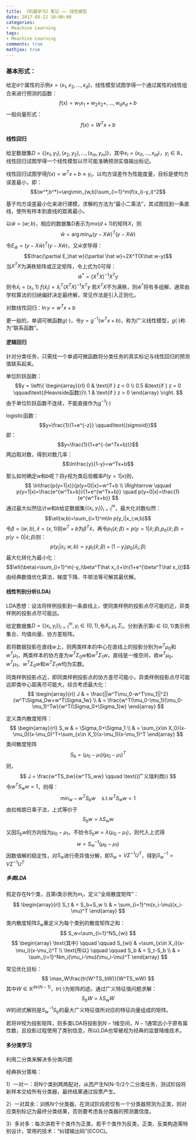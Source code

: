 ```yaml
---
title: 《机器学习》笔记 —— 线性模型
date: 2017-08-22 10:00:00
categories:
- Meachine Learning
tags:
- Meachine Learning
comments: true
mathjax: true
---
```


### 基本形式：

给定d个属性的示例$x=(x_1,x_2,\dots ,x_d)$，线性模型试图学得一个通过属性的线性组合来进行预测的函数：
$$f(x)=w_1x_1+w_2x_2+,\dots ,w_dx_d+b$$
一般向量形式：
$$f(x)=W^Tx+b$$


#### 线性回归

给定数据集$D=\{(x_1,y_1),(x_2,y_2),\dots ,(x_m,y_m)\}$，其中$x_i=(x_{i1},\dots ,x_{id})$，$y_i\in \mathbb{R}$，线性回归试图学得一个线性模型以尽可能准确预测实值输出标记。

线性回归试图学得$f(x)=w^Tx+b\approx y_i$，以均方误差作为性能度量，目标是使均方误差最小，即：
$$(w^*,b^*)=\arg\min_{w,b}\sum_{i=1}^m(f(x_i)-y_i)^2$$

基于均方误差最小化来进行建模，求解的方法为“最小二乘法”，其试图找到一条直线，使所有样本到直线的距离最小。
<!-- more -->

以$\hat w=(w;b)$，相应的数据集D表示为$mx(d+1)$的矩阵$X$，则
$$\hat w=\arg\min_{\hat w}(y-X\hat w)^T(y-X\hat w)$$
令$E_{\hat w}=(y-X\hat w)^T(y-X\hat w)$，又$\hat w$求导得：
$$\frac{\partial E_\hat w}{\partial \hat w}=2X^T(X\hat w-y)$$
当$X^TX$为满秩矩阵或正定矩阵，令上式为0可得：
$$\hat w^*=(X^TX)^{-1}X^Ty$$
则令$\hat x_i=(x_i,1)$
$f(\hat x_i)=\hat x_i^T(X^TX)^{-1}X^Ty$
若$X^TX$不为满秩，则$\hat w^*$将有多组解，通常由学校算法的归纳偏好决定最终解，常见作法是引入正则化。

对数线性回归：$\ln y=w^Tx+b$

更一般的，单调可微函数$g(\cdot)$，令$y=g^{-1}(w^Tx+b)$，称为广义线性模型，$g(\cdot)$称为“联系函数”。

#### 逻辑回归

针对分类任务，只需找一个单调可微函数将分类任务的真实标记与线性回归的预测值联系起来。

单位阶跃函数：
$$y = \left\{
\begin{array}{rl}
0 & \text{if } z < 0 \\
0.5 &\text{if } z = 0  \qquad\text{(Heaviside函数)}\\
1 & \text{if } z > 0
\end{array} \right. $$
由于单位阶跃函数不连续，不能直接作为$g^{-1}(\cdot)$

logistic函数：
$$y=\frac{1}{1+e^{-z}} \qquad\text{(sigmoid)}$$
即：
$$y=\frac{1}{1+e^{-(w^Tx+b)}}$$
两边取对数，得到对数几率：
$$\ln\frac{y}{1-y}=w^Tx+b$$

那么如何确定$w\text{和}b$呢？将$y$视为类后验概率$P(y=1|x)$则，
$$
\ln\frac{p(y=1|x)}{p(y=0)|x}=w^T+b \\
\Rightarrow \qquad p(y=1|x)=\frac{e^{w^Tx+b}}{1+e^{w^Tx+b}} \quad
p(y=0|x)=\frac{1}{e^{w^Tx+b}}
$$
通过最大似然估计$w\text{和}b$给定数据集$\{(x_i,y_i)\}_{i=1}^m$，最大化对数似然：
$$\ell(w,b)=\sum_{i=1}^m\ln p(y_i|x_i;w,b)$$
令$\beta=(w,b),\hat x=(x,1)$则$w^T+b$为$\beta^T\hat x$，再令$p_1(\hat x;\beta)=p(y=1|\hat x;\beta)$,$p_0(\hat x;\beta)=p(y=0|\hat x;\beta)$则：
$$p(y_i|x_i;w,b)=y_ip_i(\hat x;\beta)+(1-y_i)p_0(\hat x_i;\beta)$$
最大化转化为最小化：
$$\ell(\beta)=\sum_{i=1}^m(-y_i\beta^T\hat x_i)+\ln(1+e^{\beta^T\hat x_i})$$
由经典数值优化算法，梯度下降、牛顿法等可解其最优解。

#### 线性判别分析(LDA)

LDA思想：设法将样例投影到一条直线上，使同类样例的投影点尽可能的近，异类样例的投影点尽可能远。

给定数据集$D=\{(x_i,y_i)\}_{i=1}^m,y_i\in\{0,1\}$,令$X_i,\mu_i,\Sigma_i$，分别表示第$i\in\{0,1\}$类示例集合、均值向量、协方差矩阵。

若将数据投影在直线$w$上，则两类样本的中心在直线上的投影分别为$w^T\mu_0\text{和}w^T\mu_1$，两类样本的协方差为$w^T\Sigma_0w\text{和}w^T\Sigma_1w$，直线是一维空间，故$w^T\mu_0、w^T\mu_1、w^T\Sigma_0w\text{和}w^T\Sigma_1w$均为实数。

同类样例投影点近，即同类样例投影点的协方差尽可能小，异类样例投影点尽可能远即类中心距离尽可能大，综合考虑最大化：
$$
\begin{array}{rl}
J & = \frac{||w^T\mu_0-w^T\mu_1||^2}{w^T\Sigma_0w+w^T\Sigma_1w} \\
  & = \frac{w^T(\mu_0-\mu_1)(\mu_0-\mu_1)^Tw}{w^T(\Sigma_0+\Sigma_1)w}
\end{array}
$$

定义类内散度矩阵：
$$
\begin{array}{rl}
S_w & = \Sigma_0+\Sigma_1 \\
    & = \sum_{x\in X_0}(x-\mu_0)(x-\mu_0)^T+\sum_{x\in X_1}(x-\mu_1)(x-\mu_1)^T
\end{array}
$$
类间散度矩阵
$$
S_b = (\mu_0-\mu_1)(\mu_0-\mu_1)^T
$$
则，
$$
J = \frac{w^TS_bw}{w^TS_ww} \qquad \text{(广义瑞利商)}
$$
令$w^TS_ww=1$，则得：
$$
\min_w-w^TS_bw \quad \text{s.t.}w^TS_ww=1
$$
由拉格朗日乘子法，上式等价于
$$S_bw=\lambda S_ww$$

又因$S_bw$的方向恒为$\mu_0-\mu_1$，不妨令$S_bw=\lambda(\mu_0-\mu_1)$，则代入上式得
$$
w=S_w^{-1}(\mu_0-\mu_1)
$$
因数值解的稳定性，对$S_w$进行奇异值分解，即$S_w=V\Sigma^{-1}U^T$，得到$S_w^{-1}=V\Sigma^{-1}U^T$

##### 多类LDA
假定存在N个类，且第i类示例为$m_i$，定义“全局散度矩阵”：
$$
\begin{array}{rl}
S_t & = S_b+S_w \\
    & = \sum_{i=1}^m(x_i-\mu)(x_i-\mu)^T
\end{array}
$$

类内散度矩阵$S_w$重定义为每个类别的散度矩阵之和：
$$
S_w=\sum_{i=1}^NS_{wi}
$$
$$
\begin{array}
\text{其中} \qquad \qquad S_{wi} & =\sum_{x\in X_i}(x-\mu_i)(x-\mu_i)^T \\
\text{所以} \qquad \qquad S_b & = S_t-S_b \\
& = \sum_{i=1}^Nm_i(\mu_i-\mu)(\mu_i-\mu)^T
\end{array}
$$

常见优化目标：
$$
\max_W\frac{tr(W^TS_bW)}{W^TS_wW}
$$
其中$W\in \mathbb{R}^{dx(N-1)}$，$tr(\cdot)$为矩阵的迹。通过广义特征值问题求解：
$$
S_bW = \lambda S_wW
$$
$W$的闭式解则是$S_w^{-1}S_b$的最大广义特征值所对应的特征向量组成的矩阵。

若将$W$视为投影矩阵，则多类LDA将投影到$N-1$维空间，$N-1$通常远小于原有属性数，且投影过程使用了类别信息，所以LDA也常被视为经典的监督降维技术。

#### 多分类学习

利用二分类来解决多分类问题

经典拆分策略：

1）一对一：将N个类别两两配对，从而产生N(N-1)/2个二分类任务，测试阶段将新样本交给所有分类器，最终结果通过投票产生。

2）一对其余：训练N个分类器，在测试阶段若仅有一个分类器预测为正类，则对应类别标记为最终分类结果，否则要考虑各分类器的预测置信度。

3）多对多：每次讲若干个类作为正类，若干个类作为反类，正类、反类构造需特别设计，常用的技术：“纠错输出码”(ECOC)。






